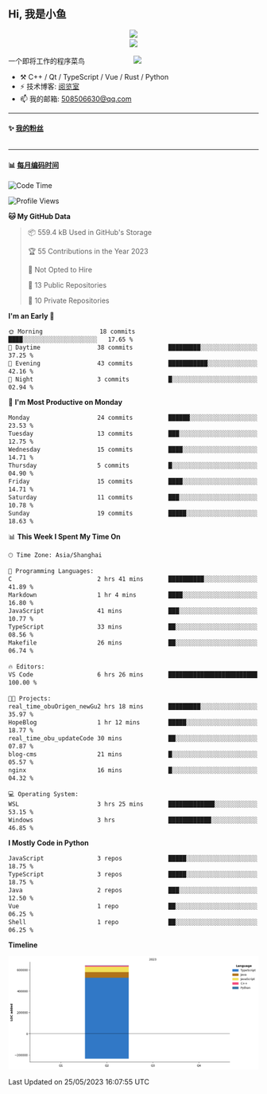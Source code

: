 <!--
**小鱼/小鱼** is a ✨ _special_ ✨ repository because its `README.md` (this file) appears on your GitHub profile.

Here are some ideas to get you started:

- 🔭 I’m currently working on ...
- 🌱 I’m currently learning ...
- 👯 I’m looking to collaborate on ...
- 🤔 I’m looking for help with ...
- 💬 Ask me about ...
- 📫 How to reach me: ...
- 😄 Pronouns: ...
- ⚡ Fun fact: ...
-->

## Hi, 我是小鱼

<div align=center><img src="https://profile-counter.glitch.me/XiaoYuer2022/count.svg"></div>



<div align=center><img src="https://streak-stats.demolab.com?user=XiaoYuer2022&locale=zh_Hans"></div>



[<img align="right" width="50%" src="https://github-readme-stats-ouuan.vercel.app/api?username=XiaoYuer2022&show_icons=true">](https://metrics.lecoq.io/xlz122#gh-light-mode-only)

一个即将工作的程序菜鸟

-   :hammer_and_pick: C++ / Qt / TypeScript / Vue / Rust / Python
-   ⚡ 技术博客: [阅览室](https://haoxx.netlify.app/)
-   📫 我的邮箱: 508506630@qq.com

---

#### :sparkles: [我的粉丝](https://github.com/XiaoYuer2022?tab=followers)

<!--START_SECTION:followers-->
<table>
  </tr>
</table>
<!--END_SECTION:followers-->

---

#### :bar_chart: [每月编码时间](https://github.com/muety/wakapi)

<!--START_SECTION:waka-->
![Code Time](http://img.shields.io/badge/Code%20Time-24%20hrs%2043%20mins-blue)

![Profile Views](http://img.shields.io/badge/Profile%20Views-54-blue)

**🐱 My GitHub Data** 

> 📦 559.4 kB Used in GitHub's Storage 
 > 
> 🏆 55 Contributions in the Year 2023
 > 
> 🚫 Not Opted to Hire
 > 
> 📜 13 Public Repositories 
 > 
> 🔑 10 Private Repositories 
 > 
**I'm an Early 🐤** 

```text
🌞 Morning                18 commits          ████░░░░░░░░░░░░░░░░░░░░░   17.65 % 
🌆 Daytime                38 commits          █████████░░░░░░░░░░░░░░░░   37.25 % 
🌃 Evening                43 commits          ███████████░░░░░░░░░░░░░░   42.16 % 
🌙 Night                  3 commits           █░░░░░░░░░░░░░░░░░░░░░░░░   02.94 % 
```
📅 **I'm Most Productive on Monday** 

```text
Monday                   24 commits          ██████░░░░░░░░░░░░░░░░░░░   23.53 % 
Tuesday                  13 commits          ███░░░░░░░░░░░░░░░░░░░░░░   12.75 % 
Wednesday                15 commits          ████░░░░░░░░░░░░░░░░░░░░░   14.71 % 
Thursday                 5 commits           █░░░░░░░░░░░░░░░░░░░░░░░░   04.90 % 
Friday                   15 commits          ████░░░░░░░░░░░░░░░░░░░░░   14.71 % 
Saturday                 11 commits          ███░░░░░░░░░░░░░░░░░░░░░░   10.78 % 
Sunday                   19 commits          █████░░░░░░░░░░░░░░░░░░░░   18.63 % 
```


📊 **This Week I Spent My Time On** 

```text
🕑︎ Time Zone: Asia/Shanghai

💬 Programming Languages: 
C                        2 hrs 41 mins       ██████████░░░░░░░░░░░░░░░   41.89 % 
Markdown                 1 hr 4 mins         ████░░░░░░░░░░░░░░░░░░░░░   16.80 % 
JavaScript               41 mins             ███░░░░░░░░░░░░░░░░░░░░░░   10.77 % 
TypeScript               33 mins             ██░░░░░░░░░░░░░░░░░░░░░░░   08.56 % 
Makefile                 26 mins             ██░░░░░░░░░░░░░░░░░░░░░░░   06.74 % 

🔥 Editors: 
VS Code                  6 hrs 26 mins       █████████████████████████   100.00 % 

🐱‍💻 Projects: 
real_time_obuOrigen_newGu2 hrs 18 mins       █████████░░░░░░░░░░░░░░░░   35.97 % 
HopeBlog                 1 hr 12 mins        █████░░░░░░░░░░░░░░░░░░░░   18.77 % 
real_time_obu_updateCode 30 mins             ██░░░░░░░░░░░░░░░░░░░░░░░   07.87 % 
blog-cms                 21 mins             █░░░░░░░░░░░░░░░░░░░░░░░░   05.57 % 
nginx                    16 mins             █░░░░░░░░░░░░░░░░░░░░░░░░   04.32 % 

💻 Operating System: 
WSL                      3 hrs 25 mins       █████████████░░░░░░░░░░░░   53.15 % 
Windows                  3 hrs               ████████████░░░░░░░░░░░░░   46.85 % 
```

**I Mostly Code in Python** 

```text
JavaScript               3 repos             █████░░░░░░░░░░░░░░░░░░░░   18.75 % 
TypeScript               3 repos             █████░░░░░░░░░░░░░░░░░░░░   18.75 % 
Java                     2 repos             ███░░░░░░░░░░░░░░░░░░░░░░   12.50 % 
Vue                      1 repo              ██░░░░░░░░░░░░░░░░░░░░░░░   06.25 % 
Shell                    1 repo              ██░░░░░░░░░░░░░░░░░░░░░░░   06.25 % 
```



**Timeline**

![Lines of Code chart](https://raw.githubusercontent.com/XiaoYuer2022/XiaoYuer2022/main/assets/bar_graph.png)


 Last Updated on 25/05/2023 16:07:55 UTC
<!--END_SECTION:waka-->
